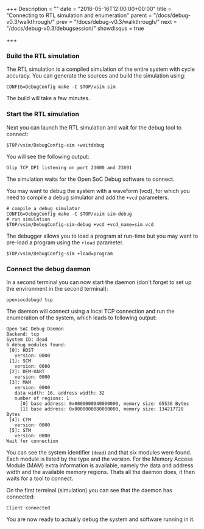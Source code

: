 +++
Description = ""
date = "2016-05-16T12:00:00+00:00"
title = "Connecting to RTL simulation and enumeration"
parent = "/docs/debug-v0.3/walkthrough/"
prev = "/docs/debug-v0.3/walkthrough/"
next = "/docs/debug-v0.3/debugsession/"
showdisqus = true

+++

### Build the RTL simulation

The RTL simulation is a compiled simulation of the entire system with
cycle accuracy. You can generate the sources and build the simulation
using:

    CONFIG=DebugConfig make -C $TOP/vsim sim

The build will take a few minutes.

### Start the RTL simulation

Next you can launch the RTL simulation and wait for the debug tool to
connect:

    $TOP/vsim/DebugConfig-sim +waitdebug

You will see the following output:

    Glip TCP DPI listening on port 23000 and 23001

The simulation waits for the Open SoC Debug software to connect.

You may want to debug the system with a waveform (vcd), for which you need to
compile a debug simulator and add the `+vcd` parameters.

    # compile a debug simulator
    CONFIG=DebugConfig make -C $TOP/vsim sim-debug
    # run simulation
    $TOP/vsim/DebugConfig-sim-debug +vcd +vcd_name=sim.vcd

The debugger allows you to load a program at run-time but you may want to
pre-load a program using the `+load` parameter.

    $TOP/vsim/DebugConfig-sim +load=program

### Connect the debug daemon

In a second terminal you can now start the daemon (don't forget to set
up the environment in the second terminal):

    opensocdebugd tcp

The daemon will connect using a local TCP connection and run the
enumeration of the system, which leads to following output:

	Open SoC Debug Daemon
	Backend: tcp
	System ID: dead
	6 debug modules found:
	 [0]: HOST
       version: 0000
     [1]: SCM
       version: 0000
     [2]: DEM-UART
       version: 0000
     [3]: MAM
       version: 0000
       data width: 16, address width: 32
       number of regions: 1
         [0] base address: 0x0000000040000000, memory size: 65536 Bytes
         [1] base address: 0x0000000080000000, memory size: 134217728 Bytes
     [4]: CTM
       version: 0000
     [5]: STM
       version: 0000
    Wait for connection

You can see the system identifier (`dead`) and that six modules were
found. Each module is listed by the type and the version. For the
Memory Access Module (MAM) extra information is available, namely the
data and address width and the available memory regions. Thats all the
daemon does, it then waits for a tool to connect.

On the first terminal (simulation) you can see that the daemon has
connected:

	Client connected

You are now ready to actually debug the system and software running in
it.
